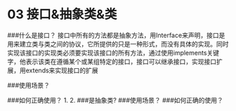 # 03 接口&抽象类&类

###什么是接口？
    接口中所有的方法都是抽象方法，用Interface来声明，接口是用来建立类与类之间的协议，它所提供的只是一种形式，而没有具体的实现。同时实现该接口的实现类必须要实现该接口的所有方法，通过使用implements关键字，他表示该类在遵循某个或某组特定的接口，接口可以继承接口，实现接口扩展，用extends来实现接口的扩展
    
###使用场景？
  

###如何正确使用？
    1.
    2.
###是抽象类?
###使用场景？
###如何正确的使用？

